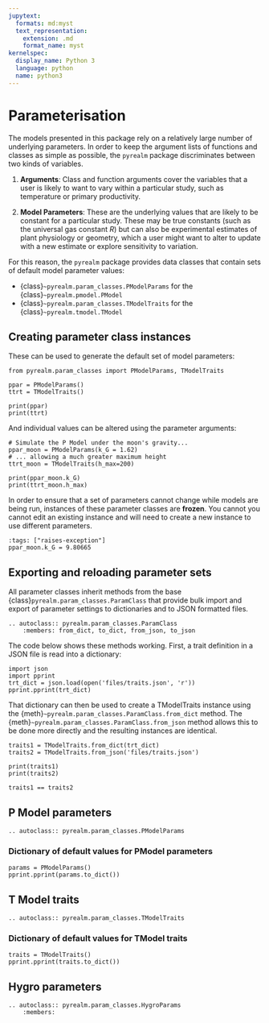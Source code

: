 ```yaml
---
jupytext:
  formats: md:myst
  text_representation:
    extension: .md
    format_name: myst
kernelspec:
  display_name: Python 3
  language: python
  name: python3
---
```


# Parameterisation

The models presented in this package rely on a relatively large number of
underlying parameters. In order to keep the argument lists of functions and
classes as simple as possible, the `pyrealm` package discriminates
between two kinds of variables.

1. **Arguments**: Class and function arguments cover the variables that a user
is likely to want to vary within a particular study, such as temperature or
primary productivity.

2. **Model Parameters**: These are the underlying values that are likely to be
constant for a particular study. These may be true constants (such as the
universal gas constant $R$) but can also be experimental estimates of plant
physiology or geometry, which a user might want to alter to update with a new
estimate or explore sensitivity to variation.

For this reason, the `pyrealm` package provides data classes that contain sets
of default model parameter values:

* {class}`~pyrealm.param_classes.PModelParams` for the {class}`~pyrealm.pmodel.PModel`
* {class}`~pyrealm.param_classes.TModelTraits` for the {class}`~pyrealm.tmodel.TModel`

## Creating parameter class instances

These can be used to generate the default set of model parameters:

```{code-cell} python
from pyrealm.param_classes import PModelParams, TModelTraits

ppar = PModelParams()
ttrt = TModelTraits()

print(ppar)
print(ttrt)
```

And individual values can be altered using the parameter arguments:

```{code-cell} python
# Simulate the P Model under the moon's gravity...
ppar_moon = PModelParams(k_G = 1.62)
# ... allowing a much greater maximum height
ttrt_moon = TModelTraits(h_max=200)

print(ppar_moon.k_G)
print(ttrt_moon.h_max)
```

In order to ensure that a set of parameters cannot change while models are
being run, instances of these parameter classes are **frozen**. You cannot you
cannot edit an existing instance and will need to create a new instance to use
different parameters.

```{code-cell} python
:tags: ["raises-exception"]
ppar_moon.k_G = 9.80665
```

## Exporting and reloading parameter sets

All parameter classes inherit methods from the base {class}`pyrealm.param_classes.ParamClass`
that provide bulk import and export of parameter settings to dictionaries and
to JSON formatted files.

```{eval-rst}
.. autoclass:: pyrealm.param_classes.ParamClass
    :members: from_dict, to_dict, from_json, to_json
```

The code below shows these methods working. First, a trait definition in a JSON
file is read into a dictionary:

```{code-cell} python
import json
import pprint
trt_dict = json.load(open('files/traits.json', 'r'))
pprint.pprint(trt_dict)
```

That dictionary can  then be used to create a TModelTraits instance using
the {meth}`~pyrealm.param_classes.ParamClass.from_dict` method. The
{meth}`~pyrealm.param_classes.ParamClass.from_json` method allows this to
be done more directly and the resulting instances are identical.

```{code-cell} python
traits1 = TModelTraits.from_dict(trt_dict)
traits2 = TModelTraits.from_json('files/traits.json')

print(traits1)
print(traits2)

traits1 == traits2
```

## P Model parameters

```{eval-rst}
.. autoclass:: pyrealm.param_classes.PModelParams
```

### Dictionary of default values for PModel parameters

```{code-cell} python
params = PModelParams()
pprint.pprint(params.to_dict())
```

## T Model traits

```{eval-rst}
.. autoclass:: pyrealm.param_classes.TModelTraits
```

### Dictionary of default values for TModel traits

```{code-cell} python
traits = TModelTraits()
pprint.pprint(traits.to_dict())
```

## Hygro parameters

```{eval-rst}
.. autoclass:: pyrealm.param_classes.HygroParams
    :members:
```
